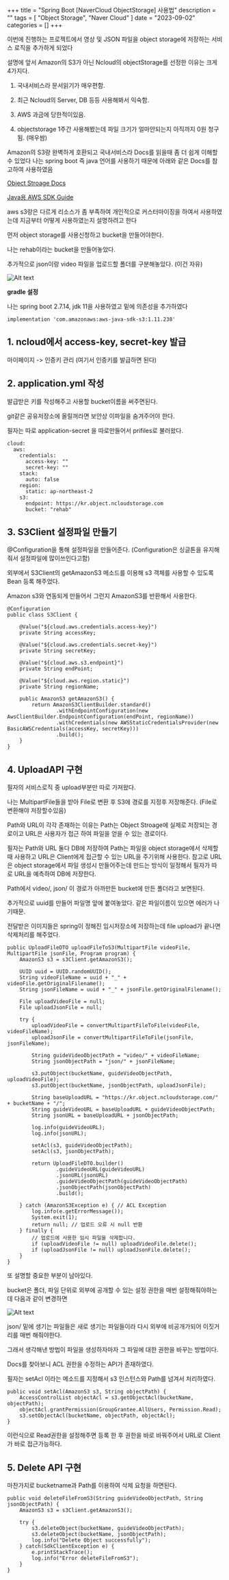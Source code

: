 +++
title = "Spring Boot [NaverCloud ObjectStorage] 사용법"
description = ""
tags = [
    "Object Storage",
    "Naver Cloud"
]
date = "2023-09-02"
categories = []
+++

이번에 진행하는 프로젝트에서 영상 및 JSON 파일을 object storage에 저장하는 서비스 로직을 추가하게 되었다

설명에 앞서 Amazon의 S3가 아닌 Ncloud의 objectStorage를 선정한 이유는 크게 4가지다.

1. 국내서비스라 문서읽기가 매우편함.

2. 최근 Ncloud의 Server, DB 등등 사용해봐서 익숙함.

3. AWS 과금에 당한적이있음.

4. objectstorage 1주간 사용해봤는데 파일 크기가 얼마안되는지 아직까지 0원 청구됨. (매우쌈)

Amazon의 S3랑 완벽하게 호환되고 국내서비스라 Docs를 읽을때 좀 더 쉽게 이해할 수 있었다
나는 spring boot 즉 java 언어를 사용하기 때문에 아래와 같은 Docs를 참고하여 사용하였음

[Object Stroage Docs](https://guide.ncloud-docs.com/docs/storage-storage-8-1)

[Java용 AWS SDK Guide](https://guide.ncloud-docs.com/docs/storage-storage-8-1)

aws s3랑은 다르게 리소스가 좀 부족하여 개인적으로 커스터마이징을 하여서 사용하였는데 지금부터 어떻게 사용하였는지 설명하려고 한다

먼저 object storage를 사용신청하고 bucket을 만들어야한다.

나는 rehab이라는 bucket을 만들어놓았다.

추가적으로 json이랑 video 파일을 업로드할 폴더를 구분해놓았다. (이건 자유)

![Alt text](/NaverCloud-ObjectStroage/img1.png)


**gradle 설정**

나는 spring boot 2.7.14, jdk 11을 사용하였고 밑에 의존성을 추가하였다

```
implementation 'com.amazonaws:aws-java-sdk-s3:1.11.238'
```

## 1. ncloud에서 access-key, secret-key 발급

마이페이지 -> 인증키 관리 (여기서 인증키를 발급하면 된다)

## 2. application.yml 작성

발급받은 키를 작성해주고 사용할 bucket이름을 써주면된다.

git같은 공유저장소에 올릴꺼라면 보안상 이파일을 숨겨주어야 한다.

필자는 따로 application-secret 을 따로만들어서 prifiles로 불러왔다.

```
cloud:
  aws:
    credentials:
      access-key: ""
      secret-key: ""
    stack:
      auto: false
    region:
      static: ap-northeast-2
    s3:
      endpoint: https://kr.object.ncloudstorage.com
      bucket: "rehab"
```

## 3. S3Client 설정파일 만들기

@Configuration을 통해 설정파일을 만들어준다. (Configuration은 싱글톤을 유지해줘서 설정파일에 많이쓰인다고함)

외부에서 S3Client의 getAmazonS3 메소드를 이용해 s3 객체를 사용할 수 있도록 Bean 등록 해주었다.

Amazon s3와 연동되게 만들어서 그런지 AmazonS3를 반환해서 사용한다.

```
@Configuration
public class S3Client {

    @Value("${cloud.aws.credentials.access-key}")
    private String accessKey;

    @Value("${cloud.aws.credentials.secret-key}")
    private String secretKey;

    @Value("${cloud.aws.s3.endpoint}")
    private String endPoint;

    @Value("${cloud.aws.region.static}")
    private String regionName;

    public AmazonS3 getAmazonS3() {
        return AmazonS3ClientBuilder.standard()
                .withEndpointConfiguration(new AwsClientBuilder.EndpointConfiguration(endPoint, regionName))
                .withCredentials(new AWSStaticCredentialsProvider(new BasicAWSCredentials(accessKey, secretKey)))
                .build();
    }
}
```

## 4. UploadAPI 구현

필자의 서비스로직 중 upload부분만 따로 가져왔다.

나는 MultipartFile들을 받아 File로 변환 후 S3에 경로를 지정후 저장해준다. (File로 변환해야 저장할수있음)

Path와 URL이 각각 존재하는 이유는 Path는 Object Stroage에 실제로 저장되는 경로이고 URL은 사용자가 접근 하여 파일을 얻을 수 있는 경로이다.

필자는 Path와 URL 둘다 DB에 저장하여 Path는 파일을 object storage에서 삭제할 때 사용하고 URL은 Client에게 접근할 수 있는 URL을 주기위해 사용한다. 참고로 URL은 object storage에서 파일 생성시 만들어주는데 만드는 방식이 일정해서 필자가 따로 URL을 예측하여 DB에 저장한다.

Path에서 video/, json/ 이 경로가 아까만든 bucket에 만든 폴더라고 보면된다.

추가적으로 uuid를 만들어 파일명 앞에 붙여놓았다. 같은 파일이름이 있으면 에러가 나기때문.

전달받은 이미지들은 spring이 정해진 임시저장소에 저장하는데 file upload가 끝나면 삭제처리를 해주었다. 

```
public UploadFileDTO uploadFileToS3(MultipartFile videoFile, MultipartFile jsonFile, Program program) {
    AmazonS3 s3 = s3Client.getAmazonS3();

    UUID uuid = UUID.randomUUID();
    String videoFileName = uuid + "_" + videoFile.getOriginalFilename();
    String jsonFileName = uuid + "_" + jsonFile.getOriginalFilename();

    File uploadVideoFile = null;
    File uploadJsonFile = null;

    try {
        uploadVideoFile = convertMultipartFileToFile(videoFile, videoFileName);
        uploadJsonFile = convertMultipartFileToFile(jsonFile, jsonFileName);

        String guideVideoObjectPath = "video/" + videoFileName;
        String jsonObjectPath = "json/" + jsonFileName;

        s3.putObject(bucketName, guideVideoObjectPath, uploadVideoFile);
        s3.putObject(bucketName, jsonObjectPath, uploadJsonFile);

        String baseUploadURL = "https://kr.object.ncloudstorage.com/" + bucketName + "/";
        String guideVideoURL = baseUploadURL + guideVideoObjectPath;
        String jsonURL = baseUploadURL + jsonObjectPath;

        log.info(guideVideoURL);
        log.info(jsonURL);

        setAcl(s3, guideVideoObjectPath);
        setAcl(s3, jsonObjectPath);

        return UploadFileDTO.builder()
                .guideVideoURL(guideVideoURL)
                .jsonURL(jsonURL)
                .guideVideoObjectPath(guideVideoObjectPath)
                .jsonObjectPath(jsonObjectPath)
                .build();

    } catch (AmazonS3Exception e) { // ACL Exception
        log.info(e.getErrorMessage());
        System.exit(1);
        return null; // 업로드 오류 시 null 반환
    } finally {
        // 업로드에 사용한 임시 파일을 삭제합니다.
        if (uploadVideoFile != null) uploadVideoFile.delete();
        if (uploadJsonFile != null) uploadJsonFile.delete();
    }
}
```

또 설명할 중요한 부분이 남아있다.

bucket은 폴더, 파일 단위로 외부에 공개할 수 있는 설정 권한을 매번 설정해줘야하는데 다음과 같이 변경하면

![Alt text](/NaverCloud-ObjectStroage/img2.png)

json/ 밑에 생기는 파일들은 새로 생기는 파일들이라 다시 외부에 비공개가되어 이짓거리를 매번 해줘야한다.

그래서 생각해낸 방법이 파일을 생성하자마자 그 파일에 대한 권한을 바꾸는 방법이다.

Docs를 찾아보니 ACL 권한을 수정하는 API가 존재하였다.

필자는 setAcl 이라는 메소드를 지정해서 s3 인스턴스와 Path를 넘겨서 처리하였다.

```
public void setAcl(AmazonS3 s3, String objectPath) {
    AccessControlList objectAcl = s3.getObjectAcl(bucketName, objectPath);
    objectAcl.grantPermission(GroupGrantee.AllUsers, Permission.Read);
    s3.setObjectAcl(bucketName, objectPath, objectAcl);
}
```

이런식으로 Read권한을 설정해주면 등록 한 후 권한을 바로 바꿔주어서 URL로 Client가 바로 접근가능하다.

## 5. Delete API 구현

마찬가지로 bucketname과 Path를 이용하여 삭제 요청을 하면된다.

```
public void deleteFileFromS3(String guideVideoObjectPath, String jsonObjectPath) {
    AmazonS3 s3 = s3Client.getAmazonS3();

    try {
        s3.deleteObject(bucketName, guideVideoObjectPath);
        s3.deleteObject(bucketName, jsonObjectPath);
        log.info("Delete Object successfully");
    } catch(SdkClientException e) {
        e.printStackTrace();
        log.info("Error deleteFileFromS3");
    }
}
```

